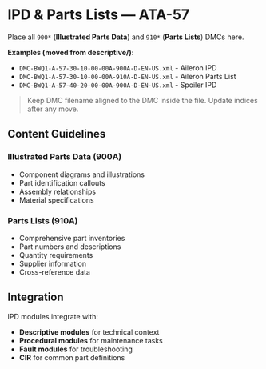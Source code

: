 # IPD & Parts Lists — ATA-57

Place all `900*` (**Illustrated Parts Data**) and `910*` (**Parts Lists**) DMCs here.

**Examples (moved from descriptive/):**
- `DMC-BWQ1-A-57-30-10-00-00A-900A-D-EN-US.xml` - Aileron IPD
- `DMC-BWQ1-A-57-30-10-00-00A-910A-D-EN-US.xml` - Aileron Parts List
- `DMC-BWQ1-A-57-40-20-00-00A-900A-D-EN-US.xml` - Spoiler IPD

> Keep DMC filename aligned to the DMC inside the file. Update indices after any move.

## Content Guidelines

### Illustrated Parts Data (900A)
- Component diagrams and illustrations
- Part identification callouts
- Assembly relationships
- Material specifications

### Parts Lists (910A)
- Comprehensive part inventories
- Part numbers and descriptions
- Quantity requirements
- Supplier information
- Cross-reference data

## Integration
IPD modules integrate with:
- **Descriptive modules** for technical context
- **Procedural modules** for maintenance tasks
- **Fault modules** for troubleshooting
- **CIR** for common part definitions